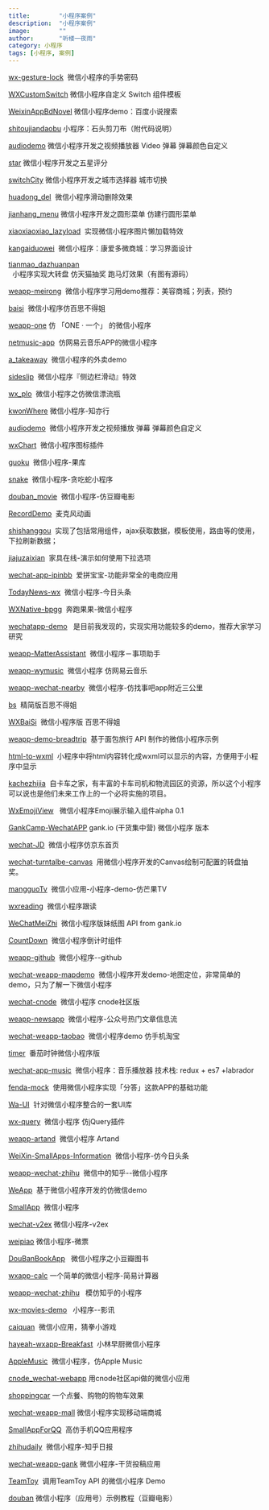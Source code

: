 ```yaml
---
title:        "小程序案例"
description:  "小程序案例"
image:        ""
author:       "听楼一夜雨"
category: 小程序
tags: [小程序, 案例]
---
```

<p id="h2_0" style=""><a target="_blank" href="http://www.see-source.com/weixinwidget/detail.html?wid=87" target="_blank" rel="nofollow" style="">wx-gesture-lock</a>&nbsp;&nbsp;微信小程序的手势密码</p>
<span id="OSC_h2_2" style=""></span><span style="color:rgb(61,70,77); font-family:&quot;Pingfang SC&quot;,STHeiti,&quot;Lantinghei SC&quot;,&quot;Open Sans&quot;,Arial,&quot;Hiragino Sans GB&quot;,&quot;Microsoft YaHei&quot;,&quot;WenQuanYi Micro Hei&quot;,SimSun,sans-serif; font-size:24px"></span>
<p id="h2_1" style=""><a target="_blank" href="http://www.see-source.com/weixinwidget/detail.html?wid=86" target="_blank" rel="nofollow" style="">WXCustomSwitch</a>&nbsp;微信小程序自定义 Switch 组件模板</p>
<span id="OSC_h2_3" style=""></span><span style="color:rgb(61,70,77); font-family:&quot;Pingfang SC&quot;,STHeiti,&quot;Lantinghei SC&quot;,&quot;Open Sans&quot;,Arial,&quot;Hiragino Sans GB&quot;,&quot;Microsoft YaHei&quot;,&quot;WenQuanYi Micro Hei&quot;,SimSun,sans-serif; font-size:24px"></span>
<p id="h2_2" style=""><a target="_blank" href="http://www.see-source.com/weixinwidget/detail.html?wid=85" target="_blank" rel="nofollow" style="">WeixinAppBdNovel</a>&nbsp;微信小程序demo：百度小说搜索</p>
<span id="OSC_h2_4" style=""></span><span style="color:rgb(61,70,77); font-family:&quot;Pingfang SC&quot;,STHeiti,&quot;Lantinghei SC&quot;,&quot;Open Sans&quot;,Arial,&quot;Hiragino Sans GB&quot;,&quot;Microsoft YaHei&quot;,&quot;WenQuanYi Micro Hei&quot;,SimSun,sans-serif; font-size:24px"></span>
<p id="h2_3" style=""><a target="_blank" href="http://www.see-source.com/weixinwidget/detail.html?wid=84" target="_blank" rel="nofollow" style="">shitoujiandaobu</a>&nbsp;小程序：石头剪刀布（附代码说明）</p>
<span id="OSC_h2_5" style=""></span><span style="color:rgb(61,70,77); font-family:&quot;Pingfang SC&quot;,STHeiti,&quot;Lantinghei SC&quot;,&quot;Open Sans&quot;,Arial,&quot;Hiragino Sans GB&quot;,&quot;Microsoft YaHei&quot;,&quot;WenQuanYi Micro Hei&quot;,SimSun,sans-serif; font-size:24px"></span>
<p id="h2_4" style=""><a target="_blank" href="http://www.see-source.com/weixinwidget/detail.html?wid=83" target="_blank" rel="nofollow" style="">audiodemo</a>&nbsp;微信小程序开发之视频播放器 Video 弹幕 弹幕颜色自定义</p>
<span id="OSC_h2_6" style=""></span><span style="color:rgb(61,70,77); font-family:&quot;Pingfang SC&quot;,STHeiti,&quot;Lantinghei SC&quot;,&quot;Open Sans&quot;,Arial,&quot;Hiragino Sans GB&quot;,&quot;Microsoft YaHei&quot;,&quot;WenQuanYi Micro Hei&quot;,SimSun,sans-serif; font-size:24px"></span>
<p id="h2_5" style=""><a target="_blank" href="http://www.see-source.com/weixinwidget/detail.html?wid=82" target="_blank" rel="nofollow" style="">star</a>&nbsp;微信小程序开发之五星评分</p>
<span id="OSC_h2_7" style=""></span><span style="color:rgb(61,70,77); font-family:&quot;Pingfang SC&quot;,STHeiti,&quot;Lantinghei SC&quot;,&quot;Open Sans&quot;,Arial,&quot;Hiragino Sans GB&quot;,&quot;Microsoft YaHei&quot;,&quot;WenQuanYi Micro Hei&quot;,SimSun,sans-serif; font-size:24px"></span>
<p id="h2_6" style=""><a target="_blank" href="http://www.see-source.com/weixinwidget/detail.html?wid=81" target="_blank" rel="nofollow" style="">switchCity</a>&nbsp;微信小程序开发之城市选择器 城市切换</p>
<span id="OSC_h2_8" style=""></span><span style="color:rgb(61,70,77); font-family:&quot;Pingfang SC&quot;,STHeiti,&quot;Lantinghei SC&quot;,&quot;Open Sans&quot;,Arial,&quot;Hiragino Sans GB&quot;,&quot;Microsoft YaHei&quot;,&quot;WenQuanYi Micro Hei&quot;,SimSun,sans-serif; font-size:24px"></span>
<p id="h2_7" style=""><a target="_blank" href="http://www.see-source.com/weixinwidget/detail.html?wid=80" target="_blank" rel="nofollow" style="">huadong_del</a>&nbsp;&nbsp;微信小程序滑动删除效果</p>
<span id="OSC_h2_9" style=""></span><span style="color:rgb(61,70,77); font-family:&quot;Pingfang SC&quot;,STHeiti,&quot;Lantinghei SC&quot;,&quot;Open Sans&quot;,Arial,&quot;Hiragino Sans GB&quot;,&quot;Microsoft YaHei&quot;,&quot;WenQuanYi Micro Hei&quot;,SimSun,sans-serif; font-size:24px"></span>
<p id="h2_8" style=""><a target="_blank" href="http://www.see-source.com/weixinwidget/detail.html?wid=79" target="_blank" rel="nofollow" style="">jianhang_menu</a>&nbsp;微信小程序开发之圆形菜单 仿建行圆形菜单</p>
<span id="OSC_h2_10" style=""></span><span style="color:rgb(61,70,77); font-family:&quot;Pingfang SC&quot;,STHeiti,&quot;Lantinghei SC&quot;,&quot;Open Sans&quot;,Arial,&quot;Hiragino Sans GB&quot;,&quot;Microsoft YaHei&quot;,&quot;WenQuanYi Micro Hei&quot;,SimSun,sans-serif; font-size:24px"></span>
<p id="h2_9" style=""><a target="_blank" href="http://www.see-source.com/weixinwidget/detail.html?wid=78" target="_blank" rel="nofollow" style="">xiaoxiaoxiao_lazyload</a>&nbsp;&nbsp;实现微信小程序图片懒加载特效</p>
<span id="OSC_h2_11" style=""></span><span style="color:rgb(61,70,77); font-family:&quot;Pingfang SC&quot;,STHeiti,&quot;Lantinghei SC&quot;,&quot;Open Sans&quot;,Arial,&quot;Hiragino Sans GB&quot;,&quot;Microsoft YaHei&quot;,&quot;WenQuanYi Micro Hei&quot;,SimSun,sans-serif; font-size:24px"></span>
<p id="h2_10" style=""><a target="_blank" href="http://www.see-source.com/weixinwidget/detail.html?wid=77" target="_blank" rel="nofollow" style="">kangaiduowei</a>&nbsp;&nbsp;微信小程序：康爱多微商城：学习界面设计</p>
<span id="OSC_h2_12" style=""></span><span style="color:rgb(61,70,77); font-family:&quot;Pingfang SC&quot;,STHeiti,&quot;Lantinghei SC&quot;,&quot;Open Sans&quot;,Arial,&quot;Hiragino Sans GB&quot;,&quot;Microsoft YaHei&quot;,&quot;WenQuanYi Micro Hei&quot;,SimSun,sans-serif; font-size:24px"></span>
<p id="h2_11" style=""><a target="_blank" href="http://www.see-source.com/weixinwidget/detail.html?wid=76" target="_blank" rel="nofollow" style="">tianmao_dazhuanpan</a>&nbsp;&nbsp;小程序实现大转盘 仿天猫抽奖 跑马灯效果（有图有源码）</p>
<span id="OSC_h2_13" style=""></span><span style="color:rgb(61,70,77); font-family:&quot;Pingfang SC&quot;,STHeiti,&quot;Lantinghei SC&quot;,&quot;Open Sans&quot;,Arial,&quot;Hiragino Sans GB&quot;,&quot;Microsoft YaHei&quot;,&quot;WenQuanYi Micro Hei&quot;,SimSun,sans-serif; font-size:24px"></span>
<p id="h2_12" style=""><a target="_blank" href="http://www.see-source.com/weixinwidget/detail.html?wid=75" target="_blank" rel="nofollow" style="">weapp-meirong</a>&nbsp;&nbsp;微信小程序学习用demo推荐：美容商城；列表，预约</p>
<span id="OSC_h2_14" style=""></span><span style="color:rgb(61,70,77); font-family:&quot;Pingfang SC&quot;,STHeiti,&quot;Lantinghei SC&quot;,&quot;Open Sans&quot;,Arial,&quot;Hiragino Sans GB&quot;,&quot;Microsoft YaHei&quot;,&quot;WenQuanYi Micro Hei&quot;,SimSun,sans-serif; font-size:24px"></span>
<p id="h2_13" style=""><a target="_blank" href="http://www.see-source.com/weixinwidget/detail.html?wid=74" target="_blank" rel="nofollow" style="">baisi</a>&nbsp;&nbsp;微信小程序仿百思不得姐</p>
<span id="OSC_h2_15" style=""></span><span style="color:rgb(61,70,77); font-family:&quot;Pingfang SC&quot;,STHeiti,&quot;Lantinghei SC&quot;,&quot;Open Sans&quot;,Arial,&quot;Hiragino Sans GB&quot;,&quot;Microsoft YaHei&quot;,&quot;WenQuanYi Micro Hei&quot;,SimSun,sans-serif; font-size:24px"></span>
<p id="h2_14" style=""><a target="_blank" href="http://www.see-source.com/weixinwidget/detail.html?wid=73" target="_blank" rel="nofollow" style="">weapp-one</a>&nbsp;仿 「ONE · 一个」 的微信小程序</p>
<span id="OSC_h2_16" style=""></span><span style="color:rgb(61,70,77); font-family:&quot;Pingfang SC&quot;,STHeiti,&quot;Lantinghei SC&quot;,&quot;Open Sans&quot;,Arial,&quot;Hiragino Sans GB&quot;,&quot;Microsoft YaHei&quot;,&quot;WenQuanYi Micro Hei&quot;,SimSun,sans-serif; font-size:24px"></span>
<p id="h2_15" style=""><a target="_blank" href="http://www.see-source.com/weixinwidget/detail.html?wid=72" target="_blank" rel="nofollow" style="">netmusic-app</a>&nbsp;&nbsp;仿网易云音乐APP的微信小程序</p>
<span id="OSC_h2_17" style=""></span><span style="color:rgb(61,70,77); font-family:&quot;Pingfang SC&quot;,STHeiti,&quot;Lantinghei SC&quot;,&quot;Open Sans&quot;,Arial,&quot;Hiragino Sans GB&quot;,&quot;Microsoft YaHei&quot;,&quot;WenQuanYi Micro Hei&quot;,SimSun,sans-serif; font-size:24px"></span>
<p id="h2_16" style=""><a target="_blank" href="http://www.see-source.com/weixinwidget/detail.html?wid=71" target="_blank" rel="nofollow" style="">a_takeaway</a>&nbsp;&nbsp;微信小程序的外卖demo</p>
<span id="OSC_h2_18" style=""></span><span style="color:rgb(61,70,77); font-family:&quot;Pingfang SC&quot;,STHeiti,&quot;Lantinghei SC&quot;,&quot;Open Sans&quot;,Arial,&quot;Hiragino Sans GB&quot;,&quot;Microsoft YaHei&quot;,&quot;WenQuanYi Micro Hei&quot;,SimSun,sans-serif; font-size:24px"></span>
<p id="h2_17" style=""><a target="_blank" href="http://www.see-source.com/weixinwidget/detail.html?wid=70" target="_blank" rel="nofollow" style="">sideslip</a>&nbsp;&nbsp;微信小程序『侧边栏滑动』特效</p>
<span id="OSC_h2_19" style=""></span><span style="color:rgb(61,70,77); font-family:&quot;Pingfang SC&quot;,STHeiti,&quot;Lantinghei SC&quot;,&quot;Open Sans&quot;,Arial,&quot;Hiragino Sans GB&quot;,&quot;Microsoft YaHei&quot;,&quot;WenQuanYi Micro Hei&quot;,SimSun,sans-serif; font-size:24px"></span>
<p id="h2_18" style=""><a target="_blank" href="http://www.see-source.com/weixinwidget/detail.html?wid=69" target="_blank" rel="nofollow" style="">wx_plo</a>&nbsp;&nbsp;微信小程序之仿微信漂流瓶</p>
<span id="OSC_h2_20" style=""></span><span style="color:rgb(61,70,77); font-family:&quot;Pingfang SC&quot;,STHeiti,&quot;Lantinghei SC&quot;,&quot;Open Sans&quot;,Arial,&quot;Hiragino Sans GB&quot;,&quot;Microsoft YaHei&quot;,&quot;WenQuanYi Micro Hei&quot;,SimSun,sans-serif; font-size:24px"></span>
<p id="h2_19" style=""><a target="_blank" href="http://www.see-source.com/weixinwidget/detail.html?wid=68" target="_blank" rel="nofollow" style="">kwonWhere</a>&nbsp;微信小程序-知亦行</p>
<span id="OSC_h2_21" style=""></span><span style="color:rgb(61,70,77); font-family:&quot;Pingfang SC&quot;,STHeiti,&quot;Lantinghei SC&quot;,&quot;Open Sans&quot;,Arial,&quot;Hiragino Sans GB&quot;,&quot;Microsoft YaHei&quot;,&quot;WenQuanYi Micro Hei&quot;,SimSun,sans-serif; font-size:24px"></span>
<p id="h2_20" style=""><a target="_blank" href="http://www.see-source.com/weixinwidget/detail.html?wid=67" target="_blank" rel="nofollow" style="">audiodemo</a>&nbsp;&nbsp;微信小程序开发之视频播放 弹幕 弹幕颜色自定义</p>
<span id="OSC_h2_22" style=""></span><span style="color:rgb(61,70,77); font-family:&quot;Pingfang SC&quot;,STHeiti,&quot;Lantinghei SC&quot;,&quot;Open Sans&quot;,Arial,&quot;Hiragino Sans GB&quot;,&quot;Microsoft YaHei&quot;,&quot;WenQuanYi Micro Hei&quot;,SimSun,sans-serif; font-size:24px"></span>
<p id="h2_21" style=""><a target="_blank" href="http://www.see-source.com/weixinwidget/detail.html?wid=66" target="_blank" rel="nofollow" style="">wxChart</a>&nbsp;&nbsp;微信小程序图标插件</p>
<span id="OSC_h2_23" style=""></span><span style="color:rgb(61,70,77); font-family:&quot;Pingfang SC&quot;,STHeiti,&quot;Lantinghei SC&quot;,&quot;Open Sans&quot;,Arial,&quot;Hiragino Sans GB&quot;,&quot;Microsoft YaHei&quot;,&quot;WenQuanYi Micro Hei&quot;,SimSun,sans-serif; font-size:24px"></span>
<p id="h2_22" style=""><a target="_blank" href="http://www.see-source.com/weixinwidget/detail.html?wid=65" target="_blank" rel="nofollow" style="">guoku</a>&nbsp;&nbsp;微信小程序-果库</p>
<span id="OSC_h2_24" style=""></span><span style="color:rgb(61,70,77); font-family:&quot;Pingfang SC&quot;,STHeiti,&quot;Lantinghei SC&quot;,&quot;Open Sans&quot;,Arial,&quot;Hiragino Sans GB&quot;,&quot;Microsoft YaHei&quot;,&quot;WenQuanYi Micro Hei&quot;,SimSun,sans-serif; font-size:24px"></span>
<p id="h2_23" style=""><a target="_blank" href="http://www.see-source.com/weixinwidget/detail.html?wid=64" target="_blank" rel="nofollow" style="">snake</a>&nbsp;&nbsp;微信小程序-贪吃蛇小程序</p>
<span id="OSC_h2_25" style=""></span><span style="color:rgb(61,70,77); font-family:&quot;Pingfang SC&quot;,STHeiti,&quot;Lantinghei SC&quot;,&quot;Open Sans&quot;,Arial,&quot;Hiragino Sans GB&quot;,&quot;Microsoft YaHei&quot;,&quot;WenQuanYi Micro Hei&quot;,SimSun,sans-serif; font-size:24px"></span>
<p id="h2_24" style=""><a target="_blank" href="http://www.see-source.com/weixinwidget/detail.html?wid=63" target="_blank" rel="nofollow" style="">douban_movie</a>&nbsp;&nbsp;微信小程序-仿豆瓣电影</p>
<span id="OSC_h2_26" style=""></span><span style="color:rgb(61,70,77); font-family:&quot;Pingfang SC&quot;,STHeiti,&quot;Lantinghei SC&quot;,&quot;Open Sans&quot;,Arial,&quot;Hiragino Sans GB&quot;,&quot;Microsoft YaHei&quot;,&quot;WenQuanYi Micro Hei&quot;,SimSun,sans-serif; font-size:24px"></span>
<p id="h2_25" style=""><a target="_blank" href="http://www.see-source.com/weixinwidget/detail.html?wid=62" target="_blank" rel="nofollow" style="">RecordDemo</a>&nbsp;&nbsp;麦克风动画</p>
<span id="OSC_h2_27" style=""></span><span style="color:rgb(61,70,77); font-family:&quot;Pingfang SC&quot;,STHeiti,&quot;Lantinghei SC&quot;,&quot;Open Sans&quot;,Arial,&quot;Hiragino Sans GB&quot;,&quot;Microsoft YaHei&quot;,&quot;WenQuanYi Micro Hei&quot;,SimSun,sans-serif; font-size:24px"></span>
<p id="h2_26" style=""><a target="_blank" href="http://www.see-source.com/weixinwidget/detail.html?wid=61" target="_blank" rel="nofollow" style="">shishanggou</a>&nbsp;&nbsp;实现了包括常用组件，ajax获取数据，模板使用，路由等的使用，下拉刷新数据；</p>
<span id="OSC_h2_28" style=""></span><span style="color:rgb(61,70,77); font-family:&quot;Pingfang SC&quot;,STHeiti,&quot;Lantinghei SC&quot;,&quot;Open Sans&quot;,Arial,&quot;Hiragino Sans GB&quot;,&quot;Microsoft YaHei&quot;,&quot;WenQuanYi Micro Hei&quot;,SimSun,sans-serif; font-size:24px"></span>
<p id="h2_27" style=""><a target="_blank" href="http://www.see-source.com/weixinwidget/detail.html?wid=60" target="_blank" rel="nofollow" style="">jiajuzaixian</a>&nbsp;&nbsp;家具在线-演示如何使用下拉选项</p>
<span id="OSC_h2_29" style=""></span><span style="color:rgb(61,70,77); font-family:&quot;Pingfang SC&quot;,STHeiti,&quot;Lantinghei SC&quot;,&quot;Open Sans&quot;,Arial,&quot;Hiragino Sans GB&quot;,&quot;Microsoft YaHei&quot;,&quot;WenQuanYi Micro Hei&quot;,SimSun,sans-serif; font-size:24px"></span>
<p id="h2_28" style=""><a target="_blank" href="http://www.see-source.com/weixinwidget/detail.html?wid=59" target="_blank" rel="nofollow" style="">wechat-app-ipinbb</a>&nbsp;&nbsp;爱拼宝宝-功能非常全的电商应用</p>
<span id="OSC_h2_30" style=""></span><span style="color:rgb(61,70,77); font-family:&quot;Pingfang SC&quot;,STHeiti,&quot;Lantinghei SC&quot;,&quot;Open Sans&quot;,Arial,&quot;Hiragino Sans GB&quot;,&quot;Microsoft YaHei&quot;,&quot;WenQuanYi Micro Hei&quot;,SimSun,sans-serif; font-size:24px"></span>
<p id="h2_29" style=""><a target="_blank" href="http://www.see-source.com/weixinwidget/detail.html?wid=58" target="_blank" rel="nofollow" style="">TodayNews-wx</a>&nbsp;&nbsp;微信小程序-今日头条</p>
<span id="OSC_h2_31" style=""></span><span style="color:rgb(61,70,77); font-family:&quot;Pingfang SC&quot;,STHeiti,&quot;Lantinghei SC&quot;,&quot;Open Sans&quot;,Arial,&quot;Hiragino Sans GB&quot;,&quot;Microsoft YaHei&quot;,&quot;WenQuanYi Micro Hei&quot;,SimSun,sans-serif; font-size:24px"></span>
<p id="h2_30" style=""><a target="_blank" href="http://www.see-source.com/weixinwidget/detail.html?wid=57" target="_blank" rel="nofollow" style="">WXNative-bpgg</a>&nbsp;&nbsp;奔跑果果-微信小程序</p>
<span id="OSC_h2_32" style=""></span><span style="color:rgb(61,70,77); font-family:&quot;Pingfang SC&quot;,STHeiti,&quot;Lantinghei SC&quot;,&quot;Open Sans&quot;,Arial,&quot;Hiragino Sans GB&quot;,&quot;Microsoft YaHei&quot;,&quot;WenQuanYi Micro Hei&quot;,SimSun,sans-serif; font-size:24px"></span>
<p id="h2_31" style=""><a target="_blank" href="http://www.see-source.com/weixinwidget/detail.html?wid=56" target="_blank" rel="nofollow" style="">wechatapp-demo</a>&nbsp; &nbsp;是目前我发现的，实现实用功能较多的demo，推荐大家学习研究</p>
<span id="OSC_h2_33" style=""></span><span style="color:rgb(61,70,77); font-family:&quot;Pingfang SC&quot;,STHeiti,&quot;Lantinghei SC&quot;,&quot;Open Sans&quot;,Arial,&quot;Hiragino Sans GB&quot;,&quot;Microsoft YaHei&quot;,&quot;WenQuanYi Micro Hei&quot;,SimSun,sans-serif; font-size:24px"></span>
<p id="h2_32" style=""><a target="_blank" href="http://www.see-source.com/weixinwidget/detail.html?wid=55" target="_blank" rel="nofollow" style="">weapp-MatterAssistant</a>&nbsp;&nbsp;微信小程序－事项助手</p>
<span id="OSC_h2_34" style=""></span><span style="color:rgb(61,70,77); font-family:&quot;Pingfang SC&quot;,STHeiti,&quot;Lantinghei SC&quot;,&quot;Open Sans&quot;,Arial,&quot;Hiragino Sans GB&quot;,&quot;Microsoft YaHei&quot;,&quot;WenQuanYi Micro Hei&quot;,SimSun,sans-serif; font-size:24px"></span>
<p id="h2_33" style=""><a target="_blank" href="http://www.see-source.com/weixinwidget/detail.html?wid=54" target="_blank" rel="nofollow" style="">weapp-wymusic</a>&nbsp;&nbsp;微信小程序 仿网易云音乐</p>
<span id="OSC_h2_35" style=""></span><span style="color:rgb(61,70,77); font-family:&quot;Pingfang SC&quot;,STHeiti,&quot;Lantinghei SC&quot;,&quot;Open Sans&quot;,Arial,&quot;Hiragino Sans GB&quot;,&quot;Microsoft YaHei&quot;,&quot;WenQuanYi Micro Hei&quot;,SimSun,sans-serif; font-size:24px"></span>
<p id="h2_34" style=""><a target="_blank" href="http://www.see-source.com/weixinwidget/detail.html?wid=53" target="_blank" rel="nofollow" style="">weapp-wechat-nearby</a>&nbsp;&nbsp;微信小程序-仿找事吧app附近三公里</p>
<span id="OSC_h2_36" style=""></span><span style="color:rgb(61,70,77); font-family:&quot;Pingfang SC&quot;,STHeiti,&quot;Lantinghei SC&quot;,&quot;Open Sans&quot;,Arial,&quot;Hiragino Sans GB&quot;,&quot;Microsoft YaHei&quot;,&quot;WenQuanYi Micro Hei&quot;,SimSun,sans-serif; font-size:24px"></span>
<p id="h2_35" style=""><a target="_blank" href="http://www.see-source.com/weixinwidget/detail.html?wid=52" target="_blank" rel="nofollow" style="">bs</a>&nbsp;&nbsp;精简版百思不得姐</p>
<span id="OSC_h2_37" style=""></span><span style="color:rgb(61,70,77); font-family:&quot;Pingfang SC&quot;,STHeiti,&quot;Lantinghei SC&quot;,&quot;Open Sans&quot;,Arial,&quot;Hiragino Sans GB&quot;,&quot;Microsoft YaHei&quot;,&quot;WenQuanYi Micro Hei&quot;,SimSun,sans-serif; font-size:24px"></span>
<p id="h2_36" style=""><a target="_blank" href="http://www.see-source.com/weixinwidget/detail.html?wid=51" target="_blank" rel="nofollow" style="">WXBaiSi</a>&nbsp;&nbsp;微信小程序版 百思不得姐</p>
<span id="OSC_h2_38" style=""></span><span style="color:rgb(61,70,77); font-family:&quot;Pingfang SC&quot;,STHeiti,&quot;Lantinghei SC&quot;,&quot;Open Sans&quot;,Arial,&quot;Hiragino Sans GB&quot;,&quot;Microsoft YaHei&quot;,&quot;WenQuanYi Micro Hei&quot;,SimSun,sans-serif; font-size:24px"></span>
<p id="h2_37" style=""><a target="_blank" href="http://www.see-source.com/weixinwidget/detail.html?wid=50" target="_blank" rel="nofollow" style="">weapp-demo-breadtrip</a>&nbsp;&nbsp;基于面包旅行 API 制作的微信小程序示例</p>
<span id="OSC_h2_39" style=""></span><span style="color:rgb(61,70,77); font-family:&quot;Pingfang SC&quot;,STHeiti,&quot;Lantinghei SC&quot;,&quot;Open Sans&quot;,Arial,&quot;Hiragino Sans GB&quot;,&quot;Microsoft YaHei&quot;,&quot;WenQuanYi Micro Hei&quot;,SimSun,sans-serif; font-size:24px"></span>
<p id="h2_38" style=""><a target="_blank" href="http://www.see-source.com/weixinwidget/detail.html?wid=49" target="_blank" rel="nofollow" style="">html-to-wxml</a>&nbsp;&nbsp;小程序中将html内容转化成wxml可以显示的内容，方便用于小程序中显示</p>
<span id="OSC_h2_40" style=""></span><span style="color:rgb(61,70,77); font-family:&quot;Pingfang SC&quot;,STHeiti,&quot;Lantinghei SC&quot;,&quot;Open Sans&quot;,Arial,&quot;Hiragino Sans GB&quot;,&quot;Microsoft YaHei&quot;,&quot;WenQuanYi Micro Hei&quot;,SimSun,sans-serif; font-size:24px"></span>
<p id="h2_39" style=""><a target="_blank" href="http://www.see-source.com/weixinwidget/detail.html?wid=48" target="_blank" rel="nofollow" style="">kachezhijia</a>&nbsp;&nbsp;自卡车之家，有丰富的卡车司机和物流园区的资源，所以这个小程序可以说也是他们未来工作上的一个必将实施的项目。</p>
<span id="OSC_h2_41" style=""></span><span style="color:rgb(61,70,77); font-family:&quot;Pingfang SC&quot;,STHeiti,&quot;Lantinghei SC&quot;,&quot;Open Sans&quot;,Arial,&quot;Hiragino Sans GB&quot;,&quot;Microsoft YaHei&quot;,&quot;WenQuanYi Micro Hei&quot;,SimSun,sans-serif; font-size:24px"></span>
<p id="h2_40" style=""><a target="_blank" href="http://www.see-source.com/weixinwidget/detail.html?wid=47" target="_blank" rel="nofollow" style="">WxEmojiView</a>&nbsp; &nbsp;微信小程序Emoji展示输入组件alpha 0.1</p>
<span id="OSC_h2_42" style=""></span><span style="color:rgb(61,70,77); font-family:&quot;Pingfang SC&quot;,STHeiti,&quot;Lantinghei SC&quot;,&quot;Open Sans&quot;,Arial,&quot;Hiragino Sans GB&quot;,&quot;Microsoft YaHei&quot;,&quot;WenQuanYi Micro Hei&quot;,SimSun,sans-serif; font-size:24px"></span>
<p id="h2_41" style=""><a target="_blank" href="http://www.see-source.com/weixinwidget/detail.html?wid=46" target="_blank" rel="nofollow" style="">GankCamp-WechatAPP</a>&nbsp;gank.io (干货集中营) 微信小程序 版本</p>
<span id="OSC_h2_43" style=""></span><span style="color:rgb(61,70,77); font-family:&quot;Pingfang SC&quot;,STHeiti,&quot;Lantinghei SC&quot;,&quot;Open Sans&quot;,Arial,&quot;Hiragino Sans GB&quot;,&quot;Microsoft YaHei&quot;,&quot;WenQuanYi Micro Hei&quot;,SimSun,sans-serif; font-size:24px"></span>
<p id="h2_42" style=""><a target="_blank" href="http://www.see-source.com/weixinwidget/detail.html?wid=45" target="_blank" rel="nofollow" style="">wechat-JD</a>&nbsp;&nbsp;微信小程序仿京东首页</p>
<span id="OSC_h2_44" style=""></span><span style="color:rgb(61,70,77); font-family:&quot;Pingfang SC&quot;,STHeiti,&quot;Lantinghei SC&quot;,&quot;Open Sans&quot;,Arial,&quot;Hiragino Sans GB&quot;,&quot;Microsoft YaHei&quot;,&quot;WenQuanYi Micro Hei&quot;,SimSun,sans-serif; font-size:24px"></span>
<p id="h2_43" style=""><a target="_blank" href="http://www.see-source.com/weixinwidget/detail.html?wid=44" target="_blank" rel="nofollow" style="">wechat-turntalbe-canvas</a>&nbsp;&nbsp;用微信小程序开发的Canvas绘制可配置的转盘抽奖。</p>
<span id="OSC_h2_45" style=""></span><span style="color:rgb(61,70,77); font-family:&quot;Pingfang SC&quot;,STHeiti,&quot;Lantinghei SC&quot;,&quot;Open Sans&quot;,Arial,&quot;Hiragino Sans GB&quot;,&quot;Microsoft YaHei&quot;,&quot;WenQuanYi Micro Hei&quot;,SimSun,sans-serif; font-size:24px"></span>
<p id="h2_44" style=""><a target="_blank" href="http://www.see-source.com/weixinwidget/detail.html?wid=43" target="_blank" rel="nofollow" style="">mangguoTv</a>&nbsp;&nbsp;微信小应用-小程序-demo-仿芒果TV</p>
<span id="OSC_h2_46" style=""></span><span style="color:rgb(61,70,77); font-family:&quot;Pingfang SC&quot;,STHeiti,&quot;Lantinghei SC&quot;,&quot;Open Sans&quot;,Arial,&quot;Hiragino Sans GB&quot;,&quot;Microsoft YaHei&quot;,&quot;WenQuanYi Micro Hei&quot;,SimSun,sans-serif; font-size:24px"></span>
<p id="h2_45" style=""><a target="_blank" href="http://www.see-source.com/weixinwidget/detail.html?wid=42" target="_blank" rel="nofollow" style="">wxreading</a>&nbsp;&nbsp;微信小程序跟读</p>
<span id="OSC_h2_47" style=""></span><span style="color:rgb(61,70,77); font-family:&quot;Pingfang SC&quot;,STHeiti,&quot;Lantinghei SC&quot;,&quot;Open Sans&quot;,Arial,&quot;Hiragino Sans GB&quot;,&quot;Microsoft YaHei&quot;,&quot;WenQuanYi Micro Hei&quot;,SimSun,sans-serif; font-size:24px"></span>
<p id="h2_46" style=""><a target="_blank" href="http://www.see-source.com/weixinwidget/detail.html?wid=41" target="_blank" rel="nofollow" style="">WeChatMeiZhi</a>&nbsp;&nbsp;微信小程序版妹纸图 API from gank.io</p>
<span id="OSC_h2_48" style=""></span><span style="color:rgb(61,70,77); font-family:&quot;Pingfang SC&quot;,STHeiti,&quot;Lantinghei SC&quot;,&quot;Open Sans&quot;,Arial,&quot;Hiragino Sans GB&quot;,&quot;Microsoft YaHei&quot;,&quot;WenQuanYi Micro Hei&quot;,SimSun,sans-serif; font-size:24px"></span>
<p id="h2_47" style=""><a target="_blank" href="http://www.see-source.com/weixinwidget/detail.html?wid=40" target="_blank" rel="nofollow" style="">CountDown</a>&nbsp;&nbsp;微信小程序倒计时组件</p>
<span id="OSC_h2_49" style=""></span><span style="color:rgb(61,70,77); font-family:&quot;Pingfang SC&quot;,STHeiti,&quot;Lantinghei SC&quot;,&quot;Open Sans&quot;,Arial,&quot;Hiragino Sans GB&quot;,&quot;Microsoft YaHei&quot;,&quot;WenQuanYi Micro Hei&quot;,SimSun,sans-serif; font-size:24px"></span>
<p id="h2_48" style=""><a target="_blank" href="http://www.see-source.com/weixinwidget/detail.html?wid=39" target="_blank" rel="nofollow" style="">weapp-github</a>&nbsp;&nbsp;微信小程序--github</p>
<span id="OSC_h2_50" style=""></span><span style="color:rgb(61,70,77); font-family:&quot;Pingfang SC&quot;,STHeiti,&quot;Lantinghei SC&quot;,&quot;Open Sans&quot;,Arial,&quot;Hiragino Sans GB&quot;,&quot;Microsoft YaHei&quot;,&quot;WenQuanYi Micro Hei&quot;,SimSun,sans-serif; font-size:24px"></span>
<p id="h2_49" style=""><a target="_blank" href="http://www.see-source.com/weixinwidget/detail.html?wid=38" target="_blank" rel="nofollow" style="">wechat-weapp-mapdemo</a>&nbsp;&nbsp;微信小程序开发demo-地图定位，非常简单的demo，只为了解一下微信小程序</p>
<span id="OSC_h2_51" style=""></span><span style="color:rgb(61,70,77); font-family:&quot;Pingfang SC&quot;,STHeiti,&quot;Lantinghei SC&quot;,&quot;Open Sans&quot;,Arial,&quot;Hiragino Sans GB&quot;,&quot;Microsoft YaHei&quot;,&quot;WenQuanYi Micro Hei&quot;,SimSun,sans-serif; font-size:24px"></span>
<p id="h2_50" style=""><a target="_blank" href="http://www.see-source.com/weixinwidget/detail.html?wid=37" target="_blank" rel="nofollow" style="">wechat-cnode</a>&nbsp;&nbsp;微信小程序 cnode社区版</p>
<span id="OSC_h2_52" style=""></span><span style="color:rgb(61,70,77); font-family:&quot;Pingfang SC&quot;,STHeiti,&quot;Lantinghei SC&quot;,&quot;Open Sans&quot;,Arial,&quot;Hiragino Sans GB&quot;,&quot;Microsoft YaHei&quot;,&quot;WenQuanYi Micro Hei&quot;,SimSun,sans-serif; font-size:24px"></span>
<p id="h2_51" style=""><a target="_blank" href="http://www.see-source.com/weixinwidget/detail.html?wid=36" target="_blank" rel="nofollow" style="">weapp-newsapp</a>&nbsp;&nbsp;微信小程序-公众号热门文章信息流</p>
<span id="OSC_h2_53" style=""></span><span style="color:rgb(61,70,77); font-family:&quot;Pingfang SC&quot;,STHeiti,&quot;Lantinghei SC&quot;,&quot;Open Sans&quot;,Arial,&quot;Hiragino Sans GB&quot;,&quot;Microsoft YaHei&quot;,&quot;WenQuanYi Micro Hei&quot;,SimSun,sans-serif; font-size:24px"></span>
<p id="h2_52" style=""><a target="_blank" href="http://www.see-source.com/weixinwidget/detail.html?wid=35" target="_blank" rel="nofollow" style="">wechat-weapp-taobao</a>&nbsp;&nbsp;微信小程序demo 仿手机淘宝</p>
<span id="OSC_h2_54" style=""></span><span style="color:rgb(61,70,77); font-family:&quot;Pingfang SC&quot;,STHeiti,&quot;Lantinghei SC&quot;,&quot;Open Sans&quot;,Arial,&quot;Hiragino Sans GB&quot;,&quot;Microsoft YaHei&quot;,&quot;WenQuanYi Micro Hei&quot;,SimSun,sans-serif; font-size:24px"></span>
<p id="h2_53" style=""><a target="_blank" href="http://www.see-source.com/weixinwidget/detail.html?wid=34" target="_blank" rel="nofollow" style="">timer</a>&nbsp;&nbsp;番茄时钟微信小程序版</p>
<span id="OSC_h2_55" style=""></span><span style="color:rgb(61,70,77); font-family:&quot;Pingfang SC&quot;,STHeiti,&quot;Lantinghei SC&quot;,&quot;Open Sans&quot;,Arial,&quot;Hiragino Sans GB&quot;,&quot;Microsoft YaHei&quot;,&quot;WenQuanYi Micro Hei&quot;,SimSun,sans-serif; font-size:24px"></span>
<p id="h2_54" style=""><a target="_blank" href="http://www.see-source.com/weixinwidget/detail.html?wid=33" target="_blank" rel="nofollow" style="">wechat-app-music</a>&nbsp;&nbsp;微信小程序：音乐播放器 技术栈: redux &#43; es7 &#43;labrador</p>
<span id="OSC_h2_56" style=""></span><span style="color:rgb(61,70,77); font-family:&quot;Pingfang SC&quot;,STHeiti,&quot;Lantinghei SC&quot;,&quot;Open Sans&quot;,Arial,&quot;Hiragino Sans GB&quot;,&quot;Microsoft YaHei&quot;,&quot;WenQuanYi Micro Hei&quot;,SimSun,sans-serif; font-size:24px"></span>
<p id="h2_55" style=""><a target="_blank" href="http://www.see-source.com/weixinwidget/detail.html?wid=32" target="_blank" rel="nofollow" style="">fenda-mock</a>&nbsp;&nbsp;使用微信小程序实现「分答」这款APP的基础功能</p>
<span id="OSC_h2_57" style=""></span><span style="color:rgb(61,70,77); font-family:&quot;Pingfang SC&quot;,STHeiti,&quot;Lantinghei SC&quot;,&quot;Open Sans&quot;,Arial,&quot;Hiragino Sans GB&quot;,&quot;Microsoft YaHei&quot;,&quot;WenQuanYi Micro Hei&quot;,SimSun,sans-serif; font-size:24px"></span>
<p id="h2_56" style=""><a target="_blank" href="http://www.see-source.com/weixinwidget/detail.html?wid=31" target="_blank" rel="nofollow" style="">Wa-UI</a>&nbsp;&nbsp;针对微信小程序整合的一套UI库</p>
<span id="OSC_h2_58" style=""></span><span style="color:rgb(61,70,77); font-family:&quot;Pingfang SC&quot;,STHeiti,&quot;Lantinghei SC&quot;,&quot;Open Sans&quot;,Arial,&quot;Hiragino Sans GB&quot;,&quot;Microsoft YaHei&quot;,&quot;WenQuanYi Micro Hei&quot;,SimSun,sans-serif; font-size:24px"></span>
<p id="h2_57" style=""><a target="_blank" href="http://www.see-source.com/weixinwidget/detail.html?wid=30" target="_blank" rel="nofollow" style="">wx-query</a>&nbsp;&nbsp;微信小程序 仿jQuery插件</p>
<span id="OSC_h2_59" style=""></span><span style="color:rgb(61,70,77); font-family:&quot;Pingfang SC&quot;,STHeiti,&quot;Lantinghei SC&quot;,&quot;Open Sans&quot;,Arial,&quot;Hiragino Sans GB&quot;,&quot;Microsoft YaHei&quot;,&quot;WenQuanYi Micro Hei&quot;,SimSun,sans-serif; font-size:24px"></span>
<p id="h2_58" style=""><a target="_blank" href="http://www.see-source.com/weixinwidget/detail.html?wid=29" target="_blank" rel="nofollow" style="">weapp-artand</a>&nbsp;&nbsp;微信小程序 Artand</p>
<span id="OSC_h2_60" style=""></span><span style="color:rgb(61,70,77); font-family:&quot;Pingfang SC&quot;,STHeiti,&quot;Lantinghei SC&quot;,&quot;Open Sans&quot;,Arial,&quot;Hiragino Sans GB&quot;,&quot;Microsoft YaHei&quot;,&quot;WenQuanYi Micro Hei&quot;,SimSun,sans-serif; font-size:24px"></span>
<p id="h2_59" style=""><a target="_blank" href="http://www.see-source.com/weixinwidget/detail.html?wid=28" target="_blank" rel="nofollow" style="">WeiXin-SmallApps-Information</a>&nbsp;&nbsp;微信小程序-仿今日头条</p>
<span id="OSC_h2_61" style=""></span><span style="color:rgb(61,70,77); font-family:&quot;Pingfang SC&quot;,STHeiti,&quot;Lantinghei SC&quot;,&quot;Open Sans&quot;,Arial,&quot;Hiragino Sans GB&quot;,&quot;Microsoft YaHei&quot;,&quot;WenQuanYi Micro Hei&quot;,SimSun,sans-serif; font-size:24px"></span>
<p id="h2_60" style=""><a target="_blank" href="http://www.see-source.com/weixinwidget/detail.html?wid=27" target="_blank" rel="nofollow" style="">weapp-wechat-zhihu</a>&nbsp;&nbsp;微信中的知乎--微信小程序</p>
<span id="OSC_h2_62" style=""></span><span style="color:rgb(61,70,77); font-family:&quot;Pingfang SC&quot;,STHeiti,&quot;Lantinghei SC&quot;,&quot;Open Sans&quot;,Arial,&quot;Hiragino Sans GB&quot;,&quot;Microsoft YaHei&quot;,&quot;WenQuanYi Micro Hei&quot;,SimSun,sans-serif; font-size:24px"></span>
<p id="h2_61" style=""><a target="_blank" href="http://www.see-source.com/weixinwidget/detail.html?wid=26" target="_blank" rel="nofollow" style="">WeApp</a>&nbsp;&nbsp;基于微信小程序开发的仿微信demo</p>
<span id="OSC_h2_63" style=""></span><span style="color:rgb(61,70,77); font-family:&quot;Pingfang SC&quot;,STHeiti,&quot;Lantinghei SC&quot;,&quot;Open Sans&quot;,Arial,&quot;Hiragino Sans GB&quot;,&quot;Microsoft YaHei&quot;,&quot;WenQuanYi Micro Hei&quot;,SimSun,sans-serif; font-size:24px"></span>
<p id="h2_62" style=""><a target="_blank" href="http://www.see-source.com/weixinwidget/detail.html?wid=25" target="_blank" rel="nofollow" style="">SmallApp</a>&nbsp;&nbsp;微信小程序</p>
<span id="OSC_h2_64" style=""></span><span style="color:rgb(61,70,77); font-family:&quot;Pingfang SC&quot;,STHeiti,&quot;Lantinghei SC&quot;,&quot;Open Sans&quot;,Arial,&quot;Hiragino Sans GB&quot;,&quot;Microsoft YaHei&quot;,&quot;WenQuanYi Micro Hei&quot;,SimSun,sans-serif; font-size:24px"></span>
<p id="h2_63" style=""><a target="_blank" href="http://www.see-source.com/weixinwidget/detail.html?wid=24" target="_blank" rel="nofollow" style="">wechat-v2ex</a>&nbsp;微信小程序-v2ex</p>
<span id="OSC_h2_65" style=""></span><span style="color:rgb(61,70,77); font-family:&quot;Pingfang SC&quot;,STHeiti,&quot;Lantinghei SC&quot;,&quot;Open Sans&quot;,Arial,&quot;Hiragino Sans GB&quot;,&quot;Microsoft YaHei&quot;,&quot;WenQuanYi Micro Hei&quot;,SimSun,sans-serif; font-size:24px"></span>
<p id="h2_64" style=""><a target="_blank" href="http://www.see-source.com/weixinwidget/detail.html?wid=23" target="_blank" rel="nofollow" style="">weipiao</a>&nbsp;微信小程序-微票</p>
<span id="OSC_h2_66" style=""></span><span style="color:rgb(61,70,77); font-family:&quot;Pingfang SC&quot;,STHeiti,&quot;Lantinghei SC&quot;,&quot;Open Sans&quot;,Arial,&quot;Hiragino Sans GB&quot;,&quot;Microsoft YaHei&quot;,&quot;WenQuanYi Micro Hei&quot;,SimSun,sans-serif; font-size:24px"></span>
<p id="h2_65" style=""><a target="_blank" href="http://www.see-source.com/weixinwidget/detail.html?wid=22" target="_blank" rel="nofollow" style="">DouBanBookApp</a>&nbsp; &nbsp;微信小程序之小豆瓣图书</p>
<span id="OSC_h2_67" style=""></span><span style="color:rgb(61,70,77); font-family:&quot;Pingfang SC&quot;,STHeiti,&quot;Lantinghei SC&quot;,&quot;Open Sans&quot;,Arial,&quot;Hiragino Sans GB&quot;,&quot;Microsoft YaHei&quot;,&quot;WenQuanYi Micro Hei&quot;,SimSun,sans-serif; font-size:24px"></span>
<p id="h2_66" style=""><a target="_blank" href="http://www.see-source.com/weixinwidget/detail.html?wid=21" target="_blank" rel="nofollow" style="">wxapp-calc</a>&nbsp;一个简单的微信小程序-简易计算器</p>
<span id="OSC_h2_68" style=""></span><span style="color:rgb(61,70,77); font-family:&quot;Pingfang SC&quot;,STHeiti,&quot;Lantinghei SC&quot;,&quot;Open Sans&quot;,Arial,&quot;Hiragino Sans GB&quot;,&quot;Microsoft YaHei&quot;,&quot;WenQuanYi Micro Hei&quot;,SimSun,sans-serif; font-size:24px"></span>
<p id="h2_67" style=""><a target="_blank" href="http://www.see-source.com/weixinwidget/detail.html?wid=20" target="_blank" rel="nofollow" style="">weapp-wechat-zhihu</a>&nbsp; &nbsp;模仿知乎的小程序</p>
<span id="OSC_h2_69" style=""></span><span style="color:rgb(61,70,77); font-family:&quot;Pingfang SC&quot;,STHeiti,&quot;Lantinghei SC&quot;,&quot;Open Sans&quot;,Arial,&quot;Hiragino Sans GB&quot;,&quot;Microsoft YaHei&quot;,&quot;WenQuanYi Micro Hei&quot;,SimSun,sans-serif; font-size:24px"></span>
<p id="h2_68" style=""><a target="_blank" href="http://www.see-source.com/weixinwidget/detail.html?wid=19" target="_blank" rel="nofollow" style="">wx-movies-demo</a>&nbsp; &nbsp;小程序--影讯</p>
<span id="OSC_h2_70" style=""></span><span style="color:rgb(61,70,77); font-family:&quot;Pingfang SC&quot;,STHeiti,&quot;Lantinghei SC&quot;,&quot;Open Sans&quot;,Arial,&quot;Hiragino Sans GB&quot;,&quot;Microsoft YaHei&quot;,&quot;WenQuanYi Micro Hei&quot;,SimSun,sans-serif; font-size:24px"></span>
<p id="h2_69" style=""><a target="_blank" href="http://www.see-source.com/weixinwidget/detail.html?wid=18" target="_blank" rel="nofollow" style="">caiquan</a>&nbsp;&nbsp;微信小应用，猜拳小游戏</p>
<span id="OSC_h2_71" style=""></span><span style="color:rgb(61,70,77); font-family:&quot;Pingfang SC&quot;,STHeiti,&quot;Lantinghei SC&quot;,&quot;Open Sans&quot;,Arial,&quot;Hiragino Sans GB&quot;,&quot;Microsoft YaHei&quot;,&quot;WenQuanYi Micro Hei&quot;,SimSun,sans-serif; font-size:24px"></span>
<p id="h2_70" style=""><a target="_blank" href="http://www.see-source.com/weixinwidget/detail.html?wid=17" target="_blank" rel="nofollow" style="">hayeah-wxapp-Breakfast</a>&nbsp;&nbsp;小林早厨微信小程序</p>
<span id="OSC_h2_72" style=""></span><span style="color:rgb(61,70,77); font-family:&quot;Pingfang SC&quot;,STHeiti,&quot;Lantinghei SC&quot;,&quot;Open Sans&quot;,Arial,&quot;Hiragino Sans GB&quot;,&quot;Microsoft YaHei&quot;,&quot;WenQuanYi Micro Hei&quot;,SimSun,sans-serif; font-size:24px"></span>
<p id="h2_71" style=""><a target="_blank" href="http://www.see-source.com/weixinwidget/detail.html?wid=16" target="_blank" rel="nofollow" style="">AppleMusic</a>&nbsp;&nbsp;微信小程序，仿Apple Music</p>
<span id="OSC_h2_73" style=""></span><span style="color:rgb(61,70,77); font-family:&quot;Pingfang SC&quot;,STHeiti,&quot;Lantinghei SC&quot;,&quot;Open Sans&quot;,Arial,&quot;Hiragino Sans GB&quot;,&quot;Microsoft YaHei&quot;,&quot;WenQuanYi Micro Hei&quot;,SimSun,sans-serif; font-size:24px"></span>
<p id="h2_72" style=""><a target="_blank" href="http://www.see-source.com/weixinwidget/detail.html?wid=15" target="_blank" rel="nofollow" style="">cnode_wechat-webapp</a>&nbsp;用cnode社区api做的微信小应用</p>
<span id="OSC_h2_74" style=""></span><span style="color:rgb(61,70,77); font-family:&quot;Pingfang SC&quot;,STHeiti,&quot;Lantinghei SC&quot;,&quot;Open Sans&quot;,Arial,&quot;Hiragino Sans GB&quot;,&quot;Microsoft YaHei&quot;,&quot;WenQuanYi Micro Hei&quot;,SimSun,sans-serif; font-size:24px"></span>
<p id="h2_73" style=""><a target="_blank" href="http://www.see-source.com/weixinwidget/detail.html?wid=14" target="_blank" rel="nofollow" style="">shoppingcar</a>&nbsp;一个点餐、购物的购物车效果</p>
<span id="OSC_h2_75" style=""></span><span style="color:rgb(61,70,77); font-family:&quot;Pingfang SC&quot;,STHeiti,&quot;Lantinghei SC&quot;,&quot;Open Sans&quot;,Arial,&quot;Hiragino Sans GB&quot;,&quot;Microsoft YaHei&quot;,&quot;WenQuanYi Micro Hei&quot;,SimSun,sans-serif; font-size:24px"></span>
<p id="h2_74" style=""><a target="_blank" href="http://www.see-source.com/weixinwidget/detail.html?wid=13" target="_blank" rel="nofollow" style="">wechat-weapp-mall</a>&nbsp;微信小程序实现移动端商城</p>
<span id="OSC_h2_76" style=""></span><span style="color:rgb(61,70,77); font-family:&quot;Pingfang SC&quot;,STHeiti,&quot;Lantinghei SC&quot;,&quot;Open Sans&quot;,Arial,&quot;Hiragino Sans GB&quot;,&quot;Microsoft YaHei&quot;,&quot;WenQuanYi Micro Hei&quot;,SimSun,sans-serif; font-size:24px"></span>
<p id="h2_75" style=""><a target="_blank" href="http://www.see-source.com/weixinwidget/detail.html?wid=12" target="_blank" rel="nofollow" style="">SmallAppForQQ</a>&nbsp;&nbsp;高仿手机QQ应用程序</p>
<span id="OSC_h2_77" style=""></span><span style="color:rgb(61,70,77); font-family:&quot;Pingfang SC&quot;,STHeiti,&quot;Lantinghei SC&quot;,&quot;Open Sans&quot;,Arial,&quot;Hiragino Sans GB&quot;,&quot;Microsoft YaHei&quot;,&quot;WenQuanYi Micro Hei&quot;,SimSun,sans-serif; font-size:24px"></span>
<p id="h2_76" style=""><a target="_blank" href="http://www.see-source.com/weixinwidget/detail.html?wid=11" target="_blank" rel="nofollow" style="">zhihudaily</a>&nbsp;&nbsp;微信小程序-知乎日报</p>
<span id="OSC_h2_78" style=""></span><span style="color:rgb(61,70,77); font-family:&quot;Pingfang SC&quot;,STHeiti,&quot;Lantinghei SC&quot;,&quot;Open Sans&quot;,Arial,&quot;Hiragino Sans GB&quot;,&quot;Microsoft YaHei&quot;,&quot;WenQuanYi Micro Hei&quot;,SimSun,sans-serif; font-size:24px"></span>
<p id="h2_77" style=""><a target="_blank" href="http://www.see-source.com/weixinwidget/detail.html?wid=10" target="_blank" rel="nofollow" style="">wechat-weapp-gank</a>&nbsp;微信小程序-干货投稿应用</p>
<span id="OSC_h2_79" style=""></span><span style="color:rgb(61,70,77); font-family:&quot;Pingfang SC&quot;,STHeiti,&quot;Lantinghei SC&quot;,&quot;Open Sans&quot;,Arial,&quot;Hiragino Sans GB&quot;,&quot;Microsoft YaHei&quot;,&quot;WenQuanYi Micro Hei&quot;,SimSun,sans-serif; font-size:24px"></span>
<p id="h2_78" style=""><a target="_blank" href="http://www.see-source.com/weixinwidget/detail.html?wid=9" target="_blank" rel="nofollow" style="">TeamToy</a>&nbsp;&nbsp;调用TeamToy API 的微信小程序 Demo</p>
<span id="OSC_h2_80" style=""></span><span style="color:rgb(61,70,77); font-family:&quot;Pingfang SC&quot;,STHeiti,&quot;Lantinghei SC&quot;,&quot;Open Sans&quot;,Arial,&quot;Hiragino Sans GB&quot;,&quot;Microsoft YaHei&quot;,&quot;WenQuanYi Micro Hei&quot;,SimSun,sans-serif; font-size:24px"></span>
<p id="h2_79" style=""><a target="_blank" href="http://www.see-source.com/weixinwidget/detail.html?wid=8" target="_blank" rel="nofollow" style="">douban</a>&nbsp;微信小程序（应用号）示例教程（豆瓣电影）</p>
<div><br>
</div>
